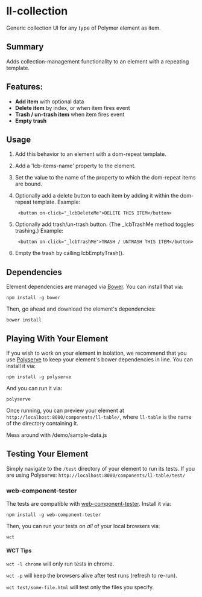 # ll-collection

Generic collection UI for any type of Polymer element as item.

## Summary

Adds collection-management functionality to an element with a repeating template.

## Features:

- **Add item** with optional data
- **Delete item** by index, or when item fires event
- **Trash / un-trash item** when item fires event
- **Empty trash**

## Usage

1. Add this behavior to an element with a dom-repeat template.
1. Add a 'lcb-items-name' property to the element.
1. Set the value to the name of the property to which the dom-repeat items are bound.
1. Optionally add a delete button to each item by adding it within the dom-repeat template. Example:

        <button on-click="_lcbDeleteMe">DELETE THIS ITEM</button>
1. Optionally add trash/un-trash button. (The _lcbTrashMe method toggles trashing.) Example:

        <button on-click="_lcbTrashMe">TRASH / UNTRASH THIS ITEM</button>
1. Empty the trash by calling lcbEmptyTrash().

## Dependencies

Element dependencies are managed via [Bower](http://bower.io/). You can install that via:

    npm install -g bower

Then, go ahead and download the element's dependencies:

    bower install


## Playing With Your Element

If you wish to work on your element in isolation, we recommend that you use
[Polyserve](https://github.com/PolymerLabs/polyserve) to keep your element's
bower dependencies in line. You can install it via:

    npm install -g polyserve

And you can run it via:

    polyserve

Once running, you can preview your element at
`http://localhost:8080/components/ll-table/`, where `ll-table` is the name of the directory containing it.

Mess around with /demo/sample-data.js


## Testing Your Element

Simply navigate to the `/test` directory of your element to run its tests. If
you are using Polyserve: `http://localhost:8080/components/ll-table/test/`


### web-component-tester

The tests are compatible with [web-component-tester](https://github.com/Polymer/web-component-tester).
Install it via:

    npm install -g web-component-tester

Then, you can run your tests on _all_ of your local browsers via:

    wct

#### WCT Tips

`wct -l chrome` will only run tests in chrome.

`wct -p` will keep the browsers alive after test runs (refresh to re-run).

`wct test/some-file.html` will test only the files you specify.

